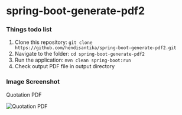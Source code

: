 # spring-boot-generate-pdf2

### Things todo list

1. Clone this repository: `git clone https://github.com/hendisantika/spring-boot-generate-pdf2.git`
2. Navigate to the folder: `cd spring-boot-generate-pdf2`
3. Run the application: `mvn clean spring-boot:run`
4. Check output PDF file in output directory

### Image Screenshot

Quotation PDF

![Quotation PDF]()
